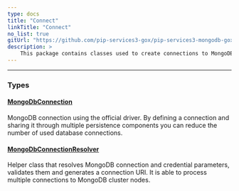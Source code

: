 ```yaml
---
type: docs
title: "Connect"
linkTitle: "Connect"
no_list: true
gitUrl: "https://github.com/pip-services3-gox/pip-services3-mongodb-gox"
description: >
    This package contains classes used to create connections to MongoDBs.
---
```

---

<div class="module-body"> 

### Types

#### [MongoDbConnection](mongodb_connection)
MongoDB connection using the official driver.
By defining a connection and sharing it through multiple persistence components
you can reduce the number of used database connections.


#### [MongoDbConnectionResolver](mongodb_connection_resolver)
Helper class that resolves MongoDB connection and credential parameters,
validates them and generates a connection URI.
It is able to process multiple connections to MongoDB cluster nodes.

<br>

</div>
